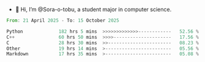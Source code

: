 - 👋 Hi, I’m @Sora-o-tobu, a student major in computer science.

<!--START_SECTION:waka-->

```rust
From: 21 April 2025 - To: 15 October 2025

Python             182 hrs 5 mins  >>>>>>>>>>>>>------------   52.56 %
C++                60 hrs 50 mins  >>>>---------------------   17.56 %
C                  28 hrs 30 mins  >>-----------------------   08.23 %
Other              19 hrs 14 mins  >------------------------   05.56 %
Markdown           17 hrs 35 mins  >------------------------   05.08 %
```

<!--END_SECTION:waka-->

<!---
<img align='center' src='https://raw.githubusercontent.com/Sora-o-tobu/Sora-o-tobu/main/OneLastSora.png' width='410px'>
--->
<!---
Sora-o-tobu/Sora-o-tobu is a ✨ special ✨ repository because its `README.md` (this file) appears on your GitHub profile.
You can click the Preview link to take a look at your changes.
--->
